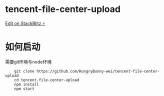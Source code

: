 # tencent-file-center-upload

[Edit on StackBlitz ⚡️](https://stackblitz.com/edit/js-s4pbvr)

# 如何启动
需要git环境与node环境
```
    git clone https://github.com/HungryBunny-wei/tencent-file-center-upload
    cd tencent-file-center-upload
    npm install
    npm start
```
